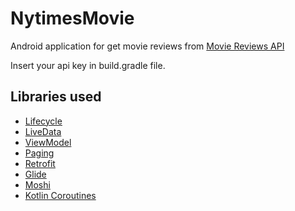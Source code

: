 NytimesMovie
=========
Android application for get movie reviews from
[Movie Reviews API](https://developer.nytimes.com/docs/movie-reviews-api/1/routes/reviews/%7Btype%7D.json/get)

Insert your api key in build.gradle file.

Libraries used
--------------

* [Lifecycle](https://developer.android.com/topic/libraries/architecture/lifecycle)
* [LiveData](https://developer.android.com/topic/libraries/architecture/livedata)
* [ViewModel](https://developer.android.com/topic/libraries/architecture/viewmodel)
* [Paging](https://developer.android.com/topic/libraries/architecture/paging/v3-overview)
* [Retrofit](https://square.github.io/retrofit/)
* [Glide](https://github.com/bumptech/glide)
* [Moshi](https://github.com/square/moshi)
* [Kotlin Coroutines](https://kotlinlang.org/docs/coroutines-basics.html)
